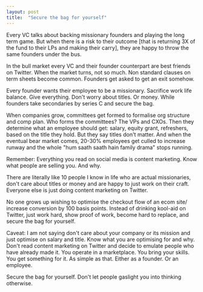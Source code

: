 ```yaml
---
layout: post
title:  "Secure the bag for yourself"
---
```


Every VC talks about backing missionary founders and playing the long term game. But when there is a risk to their outcome [that is returning 3X of the fund to their LPs and making their carry], they are happy to throw the same founders under the bus.

In the bull market every VC and their founder counterpart are best friends on Twitter. When the market turns, not so much. Non standard clauses on term sheets become common. Founders get asked to get an exit somehow.

Every founder wants their employee to be a missionary. Sacrifice work life balance. Give everything. Don't worry about titles. Or money. While founders take secondaries by series C and secure the bag.

When companies grow, committees get formed to formalise org structure and comp plan. Who forms the committees? The VPs and CXOs. Then they determine what an employee should get: salary, equity grant, refreshers, based on the title they hold. But they say titles don't matter. And when the eventual bear market comes, 20-30% employees get culled to increase runway and the whole "hum saath saath hain family drama" stops running.

Remember: Everything you read on social media is content marketing. Know what people are selling you. And why.

There are literally like 10 people I know in life who are actual missionaries, don't care about titles or money and are happy to just work on their craft. Everyone else is just doing content marketing on Twitter.

No one grows up wishing to optimise the checkout flow of an ecom site/ increase conversion by 100 basis points. Instead of drinking kool-aid on Twitter, just work hard, show proof of work, become hard to replace, and secure the bag for yourself.

Caveat: I am not saying don't care about your company or its mission and just optimise on salary and title. Know what you are optimising for and why. Don't read content marketing on Twitter and decide to emulate people who have already made it. You operate in a marketplace. You bring your skills. You get something for it. As simple as that. Either as a founder. Or an employee.

Secure the bag for yourself. Don't let people gaslight you into thinking otherwise.
